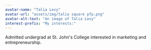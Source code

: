 ```yaml
---
avatar-name: "Talia Levy"
avatar-url: "assets/img/talia square pfp.png"
avatar-alt-text: "An image of Talia Levy"
interest-prefix: "My interests:"
---
```


Admitted undergrad at St. John's College interested in marketing and entrepreneurship.

